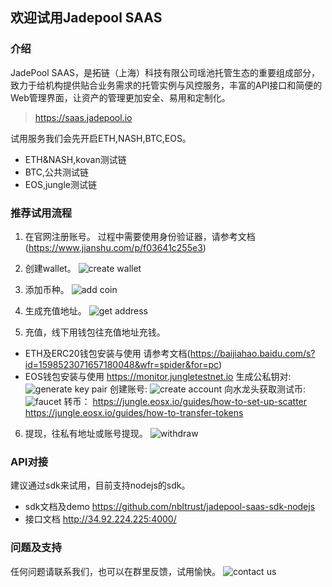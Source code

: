 ## 欢迎试用Jadepool SAAS

### 介绍
JadePool SAAS，是拓链（上海）科技有限公司瑶池托管生态的重要组成部分，致力于给机构提供贴合业务需求的托管实例与风控服务，丰富的API接口和简便的Web管理界面，让资产的管理更加安全、易用和定制化。

> https://saas.jadepool.io

试用服务我们会先开启ETH,NASH,BTC,EOS。
- ETH&NASH,kovan测试链
- BTC,公共测试链
- EOS,jungle测试链

### 推荐试用流程

1. 在官网注册账号。
过程中需要使用身份验证器，请参考文档(https://www.jianshu.com/p/f03641c255e3)

2. 创建wallet。
![create wallet](https://ws1.sinaimg.cn/large/006tNc79gy1g40iulo0hrj31400sgjs9.jpg)

3. 添加币种。
![add coin](https://ws1.sinaimg.cn/large/006tNc79gy1g40j1suxd2j31400sgdh1.jpg)

4. 生成充值地址。
![get address](https://ws1.sinaimg.cn/large/006tNc79gy1g40j5e7zhkj31400sgwf7.jpg)

5. 充值，线下用钱包往充值地址充钱。
- ETH及ERC20钱包安装与使用
请参考文档(https://baijiahao.baidu.com/s?id=1598523071657180048&wfr=spider&for=pc)
- EOS钱包安装与使用
https://monitor.jungletestnet.io
生成公私钥对:
![generate key pair](https://ws3.sinaimg.cn/large/006tNc79gy1g40jgbqw2lj31h40sqdy6.jpg)
创建账号:
![create account](https://ws2.sinaimg.cn/large/006tNc79gy1g40jhaa4zjj31h60stwvl.jpg)
向水龙头获取测试币:
![faucet](https://ws1.sinaimg.cn/large/006tNc79gy1g40jloqpbej31hc0u01ae.jpg)
转币：
https://jungle.eosx.io/guides/how-to-set-up-scatter
https://jungle.eosx.io/guides/how-to-transfer-tokens

6. 提现，往私有地址或账号提现。
![withdraw](https://ws4.sinaimg.cn/large/006tNc79gy1g40jv7h8phj31400sg74x.jpg)

### API对接
建议通过sdk来试用，目前支持nodejs的sdk。
- sdk文档及demo
https://github.com/nbltrust/jadepool-saas-sdk-nodejs
- 接口文档
http://34.92.224.225:4000/

### 问题及支持

任何问题请联系我们，也可以在群里反馈，试用愉快。
![contact us](https://ws4.sinaimg.cn/large/006tNc79gy1g40nfp311ij30iq0ibdgy.jpg)